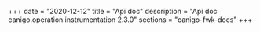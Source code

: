 +++
date        = "2020-12-12"
title       = "Api doc"
description = "Api doc canigo.operation.instrumentation 2.3.0"
sections    = "canigo-fwk-docs"
+++